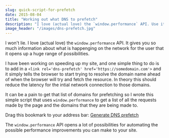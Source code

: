 ```yaml
---
slug: quick-script-for-prefetch
date: 2015-08-04
title: "Working out what DNS to prefetch"
description: "I love (actual love) the `window.performance` API. Use it to help speed up your site."
image_header: "/images/dns-prefetch.jpg"
---
```


I won't lie. I love (actual love) the `window.performance` API.  It gives you so much information
about what is happenging on the network for the user that it opens up a huge range of 
possibilities.

I have been working on speeding up my site, and one simple thing to do is to add in a `<link rel='dns-prefetch' href='https://somedomain.com'>`
and it simply tells the browser to start trying to resolve the domain name ahead of when the browser will try and 
fetch the resource.  In theory this should reduce the latency for the intial network connection to those domains.

It can be a pain to get that list of domains for prefetching so I wrote this simple script that uses
`window.performance` to get a list of all the requests made by the page and the domains that they are being
made to.

<script src="https://gist.github.com/PaulKinlan/15d13da60c5402e07387.js"></script>

Drag this bookmark to your address bar: <a href="javascript: (function () {     var jsCode = document.createElement('script');     jsCode.setAttribute('src', 'https://cdn.rawgit.com/PaulKinlan/15d13da60c5402e07387/raw/48ff1fb0c4654711dd0717332c5f97baf381576d/prefetchbuilder.js');                    document.body.appendChild(jsCode);  }());">Generate DNS prefetch</a>

The `window.performance` API opens a lot of possibilities for automating the possible performance improvements
you can make to your site.